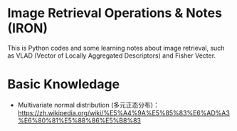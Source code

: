 # Image Retrieval Operations &amp; Notes (IRON)
This is Python codes and some learning notes about image retrieval, such as VLAD (Vector of Locally Aggregated Descriptors) and Fisher Vecter.

# Basic Knowledage
* Multivariate normal distribution (多元正态分布)：https://zh.wikipedia.org/wiki/%E5%A4%9A%E5%85%83%E6%AD%A3%E6%80%81%E5%88%86%E5%B8%83
